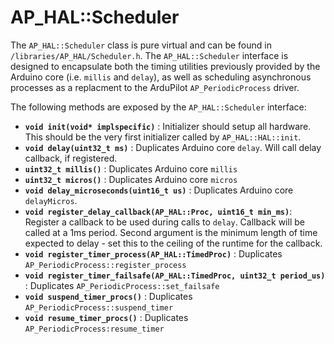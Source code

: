 # AP_HAL::Scheduler

The `AP_HAL::Scheduler` class is pure virtual and can be found in `/libraries/AP_HAL/Scheduler.h`. The `AP_HAL::Scheduler` interface is designed to encapsulate both the timing utilities previously provided by the Arduino core (i.e. `millis` and `delay`), as well as scheduling asynchronous processes as a replacment to the ArduPilot `AP_PeriodicProcess` driver.

The following methods are exposed by the `AP_HAL::Scheduler` interface:

- **`void init(void* implspecific)`** : Initializer should setup all hardware. This should be the very first initializer called by `AP_HAL::HAL::init`.
- **`void delay(uint32_t ms)`** : Duplicates Arduino core `delay`. Will call delay callback, if registered.
- **`uint32_t millis()`** : Duplicates Arduino core `millis`
- **`uint32_t micros()`** : Duplicates Arduino core `micros`
- **`void delay_microseconds(uint16_t us)`** : Duplicates Arduino core `delayMicros`.
- **`void register_delay_callback(AP_HAL::Proc, uint16_t min_ms)`**: Register a callback to be used during calls to `delay`. Callback will be called at a 1ms period. Second argument is the minimum length of time expected to delay - set this to the ceiling of the runtime for the callback.
- **`void register_timer_process(AP_HAL::TimedProc)`** : Duplicates `AP_PeriodicProcess::register_process`
- **`void register_timer_failsafe(AP_HAL::TimedProc, uint32_t period_us)`** : Duplicates `AP_PeriodicProcess::set_failsafe`
- **`void suspend_timer_procs()`** : Duplicates `AP_PeriodicProcess::suspend_timer`
- **`void resume_timer_procs()`** : Duplicates `AP_PeriodicProcess:resume_timer`
